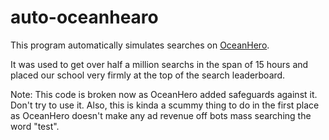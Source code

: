 # auto-oceanhearo
This program automatically simulates searches on [OceanHero](https://oceanhero.today).

It was used to get over half a million searchs in the span of 15 hours and placed our school very firmly at the top of the search leaderboard. 

Note: This code is broken now as OceanHero added safeguards against it. Don't try to use it. Also, this is kinda a scummy thing to do in the first place as OceanHero doesn't make any ad revenue off bots mass searching the word "test". 
